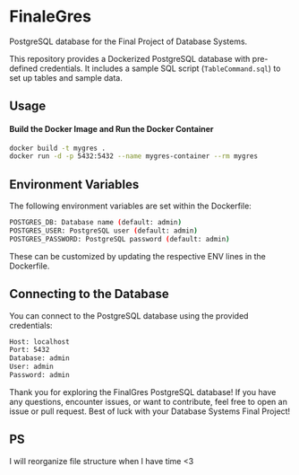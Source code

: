 # FinaleGres

PostgreSQL database for the Final Project of Database Systems.

This repository provides a Dockerized PostgreSQL database with pre-defined credentials. It includes a sample SQL script (`TableCommand.sql`) to set up tables and sample data.

## Usage

#### Build the Docker Image and Run the Docker Container

```bash
docker build -t mygres .
docker run -d -p 5432:5432 --name mygres-container --rm mygres
```
## Environment Variables

The following environment variables are set within the Dockerfile:

```bash
POSTGRES_DB: Database name (default: admin)
POSTGRES_USER: PostgreSQL user (default: admin)
POSTGRES_PASSWORD: PostgreSQL password (default: admin)
```
These can be customized by updating the respective ENV lines in the Dockerfile.

## Connecting to the Database
You can connect to the PostgreSQL database using the provided credentials:

```txt
Host: localhost
Port: 5432
Database: admin
User: admin
Password: admin
```

Thank you for exploring the FinalGres PostgreSQL database! If you have any questions, encounter issues, or want to contribute, feel free to open an issue or pull request. Best of luck with your Database Systems Final Project!

## PS
I will reorganize file structure when I have time <3